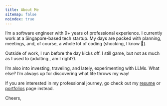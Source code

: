 ```yaml
---
title: About Me
sitemap: false
noindex: true
---
```


I’m a software engineer with 9+ years of professional experience. I currently work at a Singapore-based tech startup. My days are packed with planning, meetings, and, of course, a whole lot of coding (shocking, I know 🤯).

Outside of work, I run before the day kicks off. I still game, but not as much as I used to (adulting , am I right?). 

I’m also into investing, traveling, and lately, experimenting with LLMs. What else? I’m always up for discovering what life throws my way!

If you are interested in my professional journey, go check out my [resume](/resume) or [portfolios](/portfolios) page instead. 

Cheers,
